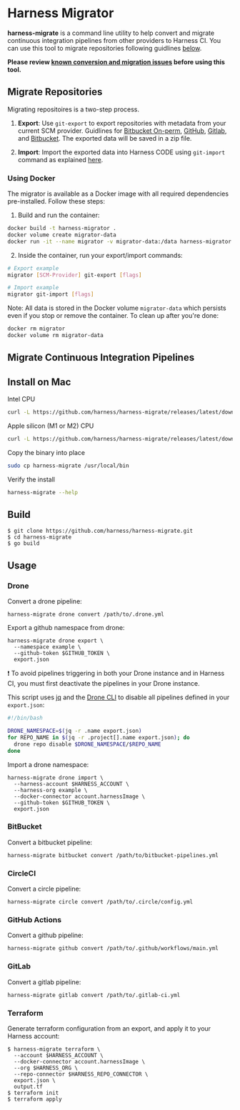 # Harness Migrator

**harness-migrate** is a command line utility to help convert and migrate
continuous integration pipelines from other providers to Harness CI. You can use this tool to migrate repositories following guidlines [below](#migrate-repositories).

**Please review [known conversion and migration issues](KNOWN_ISSUES_CONVERT.md
) before using this tool.**

## Migrate Repositories

Migrating repositoires is a two-step process. 

1. **Export**: Use `git-export` to export repositories with metadata from your current SCM provider. Guidlines for [Bitbucket On-perm](cmd/stash/README.md), [GitHub](cmd/github/README.md), [Gitlab](cmd/gitlab/README.md), and [Bitbucket](cmd/bitbucket/README.md). The exported data will be saved in a zip file.

2. **Import**: Import the exported data into Harness CODE using `git-import` command as explained [here](cmd/gitimporter/README.md).

### Using Docker

The migrator is available as a Docker image with all required dependencies pre-installed. Follow these steps:

1. Build and run the container:
```sh
docker build -t harness-migrator .
docker volume create migrator-data
docker run -it --name migrator -v migrator-data:/data harness-migrator
```

2. Inside the container, run your export/import commands:
```sh
# Export example
migrator [SCM-Provider] git-export [flags]

# Import example
migrator git-import [flags]
```

Note: All data is stored in the Docker volume `migrator-data` which persists even if you stop or remove the container. To clean up after you're done:
```sh
docker rm migrator
docker volume rm migrator-data
```

## Migrate Continuous Integration Pipelines 

## Install on Mac

Intel CPU

```sh
curl -L https://github.com/harness/harness-migrate/releases/latest/download/harness-migrate-darwin-amd64.tar.gz | tar zx
```

Apple silicon (M1 or M2) CPU

```sh
curl -L https://github.com/harness/harness-migrate/releases/latest/download/harness-migrate-darwin-arm64.tar.gz | tar zx
```

Copy the binary into place

```sh
sudo cp harness-migrate /usr/local/bin
```

Verify the install

```sh
harness-migrate --help
```

## Build

```term
$ git clone https://github.com/harness/harness-migrate.git
$ cd harness-migrate
$ go build
```

## Usage

### Drone

Convert a drone pipeline:

```term
harness-migrate drone convert /path/to/.drone.yml
```

Export a github namespace from drone:

```term
harness-migrate drone export \
  --namespace example \
  --github-token $GITHUB_TOKEN \
  export.json
```

❗ To avoid pipelines triggering in both your Drone instance and in Harness CI, you must first deactivate the pipelines in your Drone instance.

This script uses [jq](https://jqlang.github.io/jq/) and the [Drone CLI](https://docs.drone.io/cli/install/) to disable all pipelines defined in your `export.json`:

```bash
#!/bin/bash

DRONE_NAMESPACE=$(jq -r .name export.json)
for REPO_NAME in $(jq -r .project[].name export.json); do
  drone repo disable $DRONE_NAMESPACE/$REPO_NAME
done
```

Import a drone namespace:

```term
harness-migrate drone import \
  --harness-account $HARNESS_ACCOUNT \
  --harness-org example \
  --docker-connector account.harnessImage \
  --github-token $GITHUB_TOKEN \
  export.json
```

### BitBucket

Convert a bitbucket pipeline:

```term
harness-migrate bitbucket convert /path/to/bitbucket-pipelines.yml
```

### CircleCI

Convert a circle pipeline:

```term
harness-migrate circle convert /path/to/.circle/config.yml
```

### GitHub Actions

Convert a github pipeline:

```term
harness-migrate github convert /path/to/.github/workflows/main.yml
```

### GitLab

Convert a gitlab pipeline:

```term
harness-migrate gitlab convert /path/to/.gitlab-ci.yml
```

### Terraform

Generate terraform configuration from an export, and apply it to your Harness account:

```term
$ harness-migrate terraform \
  --account $HARNESS_ACCOUNT \
  --docker-connector account.harnessImage \
  --org $HARNESS_ORG \
  --repo-connector $HARNESS_REPO_CONNECTOR \
  export.json \
  output.tf
$ terraform init
$ terraform apply
